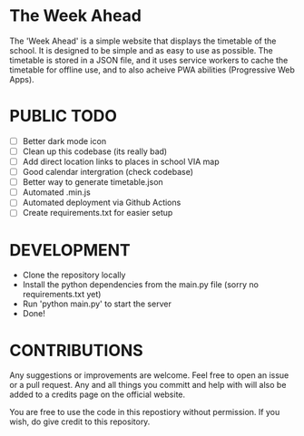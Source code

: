 # The Week Ahead

The 'Week Ahead' is a simple website that displays the timetable of the school.
It is designed to be simple and as easy to use as possible.
The timetable is stored in a JSON file, and it uses service workers to cache the timetable for offline use, and to also acheive PWA abilities (Progressive Web Apps).

# PUBLIC TODO

- [ ] Better dark mode icon
- [ ] Clean up this codebase (its really bad)
- [ ] Add direct location links to places in school VIA map
- [ ] Good calendar intergration (check codebase)
- [ ] Better way to generate timetable.json
- [ ] Automated .min.js
- [ ] Automated deployment via Github Actions
- [ ] Create requirements.txt for easier setup

# DEVELOPMENT

- Clone the repository locally
- Install the python dependencies from the main.py file (sorry no requirements.txt yet)
- Run 'python main.py' to start the server
- Done!

# CONTRIBUTIONS

Any suggestions or improvements are welcome. Feel free to open an issue or a pull request.
Any and all things you committ and help with will also be added to a credits page on the official website.


You are free to use the code in this repostiory without permission. If you wish, do give credit to this repository.
